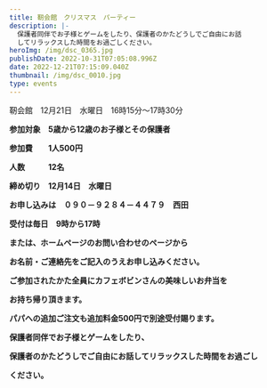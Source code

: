 ```yaml
---
title: 靭会館　クリスマス　パーティー
description: |-
  保護者同伴でお子様とゲームをしたり、保護者のかたどうしでご自由にお話
  してリラックスした時間をお過ごしください。
heroImg: /img/dsc_0365.jpg
publishDate: 2022-10-31T07:05:08.996Z
date: 2022-12-21T07:15:09.040Z
thumbnail: /img/dsc_0010.jpg
type: events
---
```

靭会館　12月21日　水曜日　16時15分～17時30分

**参加対象　5歳から12歳のお子様とその保護者**

**参加費　　1人500円**

**人数　　　12名**

**締め切り　12月14日　水曜日**

**お申し込みは　０９０－９２８４－４４７９　西田**

**受付は毎日　9時から17時**

**または、ホームページのお問い合わせのページから**

**お名前・ご連絡先をご記入のうえお申し込みください。**

**ご参加されたかた全員にカフェボビンさんの美味しいお弁当を**

**お持ち帰り頂きます。**

**パパへの追加ご注文も追加料金500円で別途受付賜ります。**

**保護者同伴でお子様とゲームをしたり、**

**保護者のかたどうしでご自由にお話してリラックスした時間をお過ごし**

**ください。**